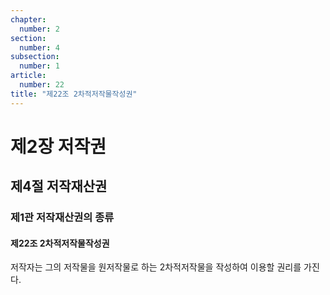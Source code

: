 ```yaml
---
chapter:
  number: 2
section:
  number: 4
subsection:
  number: 1
article:
  number: 22
title: "제22조 2차적저작물작성권"
---
```


# 제2장 저작권

## 제4절 저작재산권

### 제1관 저작재산권의 종류

#### 제22조 2차적저작물작성권

저작자는 그의 저작물을 원저작물로 하는 2차적저작물을 작성하여 이용할 권리를 가진다.
